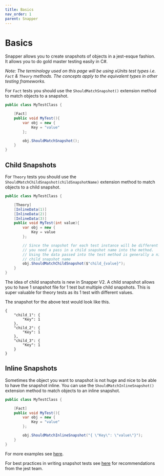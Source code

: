 ```yaml
---
title: Basics
nav_order: 1
parent: Snapper
---
```


# Basics

Snapper allows you to create snapshots of objects in a jest-esque fashion. It allows you to do gold master testing easily in C#.

*Note: The terminology used on this page will be using xUnits test types i.e. `Fact` & `Theory` methods. The concepts apply to the equivalent types in other testing frameworks.*


For `Fact` tests you should use the `ShouldMatchSnapshot()` extension method to match objects to a snapshot.

```csharp
public class MyTestClass {

    [Fact]
    public void MyTest(){
        var obj = new {
            Key = "value"
        };

        obj.ShouldMatchSnapshot();
    }
}
```

## Child Snapshots

For `Theory` tests you should use the `ShouldMatchChildSnapshot(childSnapshotName)` extension method to match objects to a child snapshot.
```csharp
public class MyTestClass {

    [Theory]
    [InlineData(1)]
    [InlineData(2)]
    [InlineData(3)]
    public void MyTest(int value){
        var obj = new {
            Key = value
        };

        // Since the snapshot for each test instance will be different
        // you need a pass in a child snapshot name into the method.
        // Using the data passed into the test method is generally a nice
        // child snapshot name
        obj.ShouldMatchChildSnapshot($"child_{value}");
    }
}
```
The idea of child snapshots is new in Snapper V2. A child snapshot allows you to have 1 snapshot file for 1 test but multiple child snapshots. This is super valuable for theory tests as its 1 test with different values.

The snapshot for the above test would look like this.
```
{
    "child_1": {
        "Key": 1
    },
    "child_2": {
        "Key": 1
    },
    "child_3": {
        "Key": 1
    }
}
```

## Inline Snapshots

Sometimes the object you want to snapshot is not huge and nice to be able to have the snapshot inline. You can use the `ShouldMatchInlineSnapshot()` extension method to match objects to an inline snapshot.
```csharp
public class MyTestClass {

    [Fact]
    public void MyTest(){
        var obj = new {
            Key = "value"
        };

        obj.ShouldMatchInlineSnapshot("{ \"Key\": \"value\"}");
    }
}
```

For more examples see [here](https://github.com/theramis/Snapper/tree/master/project/Tests/Snapper.Tests).

For best practices in writing snapshot tests see [here](https://jestjs.io/docs/en/snapshot-testing#best-practices) for recommendations from the jest team.

